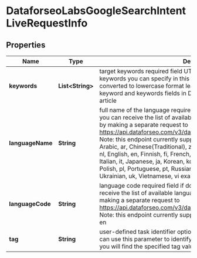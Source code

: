 

# DataforseoLabsGoogleSearchIntentLiveRequestInfo


## Properties

| Name | Type | Description | Notes |
|------------ | ------------- | ------------- | -------------|
|**keywords** | **List&lt;String&gt;** | target keywords required field UTF-8 encoding maximum number of keywords you can specify in this array: 1000; the keywords will be converted to lowercase format learn more about rules and limitations of keyword and keywords fields in DataForSEO APIs in this Help Center article |  [optional] |
|**languageName** | **String** | full name of the language required field if don’t specify language_code you can receive the list of available languages with their language_name by making a separate request to https://api.dataforseo.com/v3/dataforseo_labs/locations_and_languages  Note: this endpoint currently supports the following languages only: Arabic, ar, Chinese(Traditional), zh-TW, Czech, cs, Danish, da, Dutch, nl, English, en, Finnish, fi, French, fr, German, de, Hebrew, he, Hindi, hi, Italian, it, Japanese, ja, Korean, ko, Malay, ms, Norwegian(Bokmål), nb, Polish, pl, Portuguese, pt, Russian, ru, Spanish, es, Swedish, sv, Thai, th, Ukrainian, uk, Vietnamese, vi example: English |  [optional] |
|**languageCode** | **String** | language code required field if don’t specify language_name you can receive the list of available languages with their language_code by making a separate request to https://api.dataforseo.com/v3/dataforseo_labs/locations_and_languages Note: this endpoint currently supports these languages only; example: en |  [optional] |
|**tag** | **String** | user-defined task identifier optional field the character limit is 255 you can use this parameter to identify the task and match it with the result you will find the specified tag value in the data object of the response |  [optional] |



